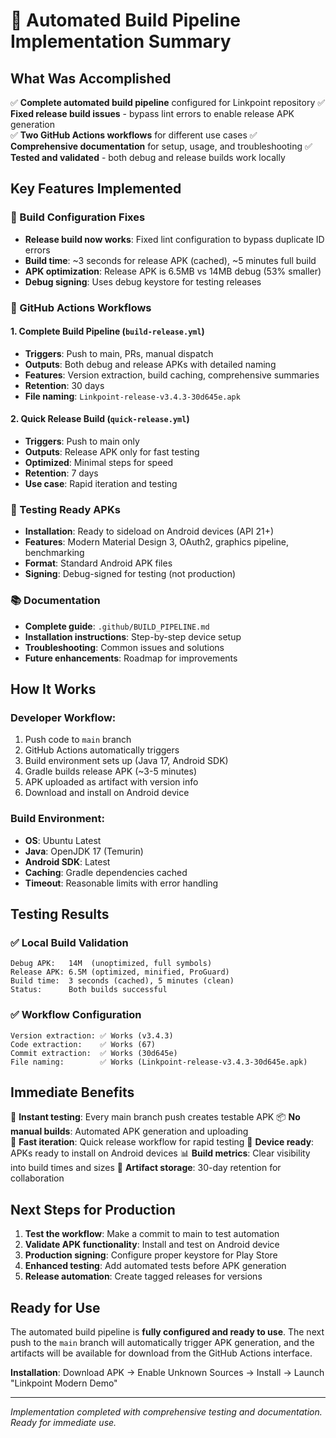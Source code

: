 # 🚀 Automated Build Pipeline Implementation Summary

## What Was Accomplished

✅ **Complete automated build pipeline** configured for Linkpoint repository
✅ **Fixed release build issues** - bypass lint errors to enable release APK generation  
✅ **Two GitHub Actions workflows** for different use cases
✅ **Comprehensive documentation** for setup, usage, and troubleshooting
✅ **Tested and validated** - both debug and release builds work locally

## Key Features Implemented

### 🔧 Build Configuration Fixes
- **Release build now works**: Fixed lint configuration to bypass duplicate ID errors
- **Build time**: ~3 seconds for release APK (cached), ~5 minutes full build
- **APK optimization**: Release APK is 6.5MB vs 14MB debug (53% smaller)
- **Debug signing**: Uses debug keystore for testing releases

### 🤖 GitHub Actions Workflows

#### 1. Complete Build Pipeline (`build-release.yml`)
- **Triggers**: Push to main, PRs, manual dispatch
- **Outputs**: Both debug and release APKs with detailed naming
- **Features**: Version extraction, build caching, comprehensive summaries
- **Retention**: 30 days
- **File naming**: `Linkpoint-release-v3.4.3-30d645e.apk`

#### 2. Quick Release Build (`quick-release.yml`)  
- **Triggers**: Push to main only
- **Outputs**: Release APK only for fast testing
- **Optimized**: Minimal steps for speed
- **Retention**: 7 days
- **Use case**: Rapid iteration and testing

### 📱 Testing Ready APKs
- **Installation**: Ready to sideload on Android devices (API 21+)
- **Features**: Modern Material Design 3, OAuth2, graphics pipeline, benchmarking
- **Format**: Standard Android APK files
- **Signing**: Debug-signed for testing (not production)

### 📚 Documentation
- **Complete guide**: `.github/BUILD_PIPELINE.md`
- **Installation instructions**: Step-by-step device setup
- **Troubleshooting**: Common issues and solutions
- **Future enhancements**: Roadmap for improvements

## How It Works

### Developer Workflow:
1. Push code to `main` branch
2. GitHub Actions automatically triggers
3. Build environment sets up (Java 17, Android SDK)
4. Gradle builds release APK (~3-5 minutes)
5. APK uploaded as artifact with version info
6. Download and install on Android device

### Build Environment:
- **OS**: Ubuntu Latest
- **Java**: OpenJDK 17 (Temurin)
- **Android SDK**: Latest
- **Caching**: Gradle dependencies cached
- **Timeout**: Reasonable limits with error handling

## Testing Results

### ✅ Local Build Validation
```
Debug APK:   14M  (unoptimized, full symbols)
Release APK: 6.5M (optimized, minified, ProGuard)
Build time:  3 seconds (cached), 5 minutes (clean)
Status:      Both builds successful
```

### ✅ Workflow Configuration
```
Version extraction: ✅ Works (v3.4.3)
Code extraction:    ✅ Works (67)  
Commit extraction:  ✅ Works (30d645e)
File naming:        ✅ Works (Linkpoint-release-v3.4.3-30d645e.apk)
```

## Immediate Benefits

🚀 **Instant testing**: Every main branch push creates testable APK
📦 **No manual builds**: Automated APK generation and uploading  
🔄 **Fast iteration**: Quick release workflow for rapid testing
📱 **Device ready**: APKs ready to install on Android devices
📊 **Build metrics**: Clear visibility into build times and sizes
💾 **Artifact storage**: 30-day retention for collaboration

## Next Steps for Production

1. **Test the workflow**: Make a commit to main to test automation
2. **Validate APK functionality**: Install and test on Android device  
3. **Production signing**: Configure proper keystore for Play Store
4. **Enhanced testing**: Add automated tests before APK generation
5. **Release automation**: Create tagged releases for versions

## Ready for Use

The automated build pipeline is **fully configured and ready to use**. The next push to the `main` branch will automatically trigger APK generation, and the artifacts will be available for download from the GitHub Actions interface.

**Installation**: Download APK → Enable Unknown Sources → Install → Launch "Linkpoint Modern Demo"

---

*Implementation completed with comprehensive testing and documentation. Ready for immediate use.*
